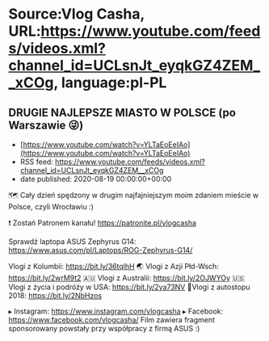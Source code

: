 # Source:Vlog Casha, URL:https://www.youtube.com/feeds/videos.xml?channel_id=UCLsnJt_eyqkGZ4ZEM__xCOg, language:pl-PL

## DRUGIE NAJLEPSZE MIASTO W POLSCE (po Warszawie 😜)
 - [https://www.youtube.com/watch?v=YLTaEoEeIAo](https://www.youtube.com/watch?v=YLTaEoEeIAo)
 - RSS feed: https://www.youtube.com/feeds/videos.xml?channel_id=UCLsnJt_eyqkGZ4ZEM__xCOg
 - date published: 2020-08-19 00:00:00+00:00

🗺️ Cały dzień spędzony w drugim najfajniejszym moim zdaniem mieście w Polsce, czyli Wrocławiu :)

❗ Zostań Patronem kanału! 
https://patronite.pl/vlogcasha

Sprawdź laptopa ASUS Zephyrus G14: https://www.asus.com/pl/Laptops/ROG-Zephyrus-G14/

Vlogi z Kolumbii: https://bit.ly/36tqlhH
🌏 Vlogi z Azji Płd-Wsch: https://bit.ly/2wrM9t2
🇦🇺 Vlogi z Australii: https://bit.ly/2OJWYOy
🇺🇸 Vlogi z życia i podróży w USA: https://bit.ly/2ya73NV
🚙Vlogi z autostopu 2018: https://bit.ly/2NbHzos

▸ Instagram: https://www.instagram.com/vlogcasha
▸ Facebook: https://www.facebook.com/vlogcasha/
Film zawiera fragment sponsorowany powstały przy współpracy z firmą ASUS :)

